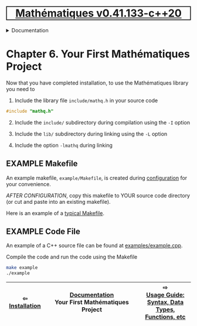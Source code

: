 [<h1 style='border: 2px solid; text-align: center'>Mathématiques v0.41.133-c++20</h1>](../../README.md)

<details>

<summary>Documentation</summary>

# [Chapter  Documentation](../README.md)<br>
Chapter 1. [License](../license/README.md)<br>
Chapter 2. [About](../about/README.md)<br>
Chapter 3. [Status, Planned Work & Release Notes](../status-release/README.md)<br>
Chapter 4. [Introduction with Examples](../intro/README.md)<br>
Chapter 5. [Installation](../installation/README.md)<br>
Chapter 6. _Your First Mathématiques Project_ <br>
Chapter 7. [Usage Guide: Syntax, Data Types, Functions, etc](../user-guide/README.md)<br>
Chapter 8. [Benchmarks](../benchmarks/README.md)<br>
Chapter 9. [Tests](../test/README.md)<br>
Chapter 10. [Developer Guide: Modifying and Extending Mathématiques](../developer-guide/README.md)<br>


</details>



# Chapter 6. Your First Mathématiques Project


Now that you have completed installation, to use the Mathématiques library you need to 

1. Include the library file `include/mathq.h` in your source code
```C++
#include "mathq.h"
```
2. Include the `include/` subdirectory during compilation using the `-I` option

3. Include the `lib/` subdirectory during linking using the `-L` option

4. Include the option `-lmathq` during linking

## EXAMPLE Makefile

An example makefile, `example/Makefile`, is created during [configuration](configuration) for your convenience.

*AFTER CONFIGURATION*, copy this makefile to YOUR source code directory (or cut and paste into an existing makefile).

Here is an example of a [typical Makefile](doc/sample/Makefile).

## EXAMPLE Code File

An example of a C++ source file can be found at [examples/example.cpp](examples/example.cpp).

Compile the code and run the code using the Makefile
```bash
make example
./example
```


| ⇦ <br />[Installation](../installation/README.md)  | [Documentation](../README.md)<br />Your First Mathématiques Project<br /><img width=1000/> | ⇨ <br />[Usage Guide: Syntax, Data Types, Functions, etc](../user-guide/README.md)   |
| ------------ | :-------------------------------: | ------------ |

